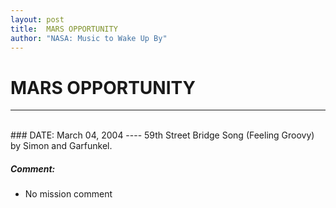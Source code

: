 ```yaml
---
layout: post
title:  MARS OPPORTUNITY
author: "NASA: Music to Wake Up By"
---
```


# MARS OPPORTUNITY
----
<br/>
### DATE: March 04, 2004
----
59th Street Bridge Song (Feeling Groovy) by Simon and Garfunkel.

##### Comment:
* No mission comment
